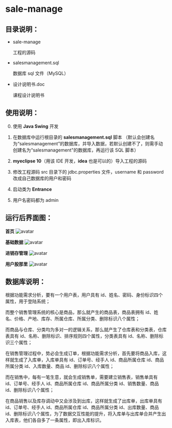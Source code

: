 # sale-manage



## 目录说明：

* sale-manage

  工程的源码

* salesmanagement.sql

  数据库 sql 文件（MySQL）

* 设计说明书.doc

  课程设计说明书



## 使用说明：

0. 使用 **Java Swing** 开发

1. 在数据库中运行根目录的 **salesmanagement.sql** 脚本 （默认会创建名为“salesmanagement”的数据库，并导入数据，若默认创建不了，则需手动创建名为“salesmanagement"的数据库，再运行该 SQL 脚本）

2. **myeclipse 10**（用该 IDE 开发，**idea** 也是可以的）导入工程的源码

3. 修改工程源码 src 目录下的 jdbc.properties 文件，username 和 password 改成自己数据库的用户和密码

5. 启动类为 **Entrance**
6. 用户名密码都为 admin



## 运行后界面图：

**首页**
![avatar](../img/swing/show1.png)

**基础数据**
![avatar](../img/swing/show2.png)

**进销存管理**
![avatar](../img/swing/show3.png)

**用户股那里**
![avatar](../img/swing/show4.png)



## 数据库说明：

根据功能需求分析，要有一个用户表，用户具有 id、姓名、密码、身份标识四个属性，用于登陆系统；

而整个销售管理系统的核心是商品，那么就产生的商品表，商品表拥有 id、姓名、价格、产地、库存、所属仓库、所属分类、删除标识八个属性；

而商品与仓库、分类均为多对一的逻辑关系，那么就产生了仓库表和分类表，仓库表具有 id、名称、删除标识、排序规则四个属性，分类表具有 id、名称、删除标识三个属性；

在销售管理过程中，势必会生成订单，根据功能需求分析，首先要将商品入库，这样就生成了入库单，入库单具有 id、订单号、经手人 id、商品所属仓库 id、商品所属分类 id、入库数量、商品 id、删除标识八个属性；

而在销售中，每有一笔生意，就会生成销售单，需要建立销售表，销售单具有 id、订单号、经手人 id、商品所属仓库 id、商品所属分类 id、销售数量、商品 id、删除标识八个属性；

在商品销售以及库存调动中又会涉及到出库，这样就生成了出库单，出库单具有 id、订单号、经手人 id、商品所属仓库 id、商品所属分类 id、出库数量、商品 id、删除标识八个属性，为了数据交互性能的提升，将入库单与出库单合并产生出入库表，他们各自多了一条属性，即出入库标识。